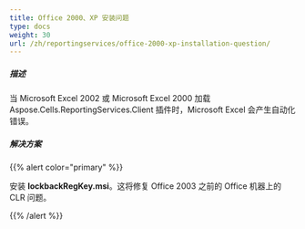 ```yaml
---
title: Office 2000、XP 安装问题
type: docs
weight: 30
url: /zh/reportingservices/office-2000-xp-installation-question/
---
```


##### **描述**
当 Microsoft Excel 2002 或 Microsoft Excel 2000 加载 Aspose.Cells.ReportingServices.Client 插件时，Microsoft Excel 会产生自动化错误。
##### **解决方案**
{{% alert color="primary" %}} 

安装 **lockbackRegKey.msi**。这将修复 Office 2003 之前的 Office 机器上的 CLR 问题。

{{% /alert %}}
